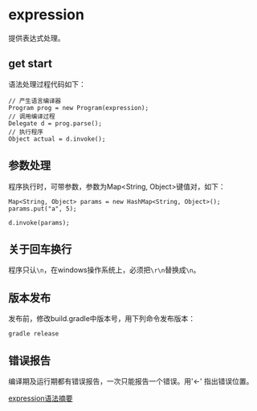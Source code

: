 # expression

提供表达式处理。

## get start

语法处理过程代码如下：
```
// 产生语言编译器
Program prog = new Program(expression);
// 调用编译过程
Delegate d = prog.parse();
// 执行程序
Object actual = d.invoke();
```

## 参数处理
程序执行时，可带参数，参数为Map<String, Object>键值对，如下：
```
Map<String, Object> params = new HashMap<String, Object>();
params.put("a", 5);

d.invoke(params);
```

## 关于回车换行
程序只认`\n`，在windows操作系统上，必须把`\r\n`替换成`\n`。

## 版本发布

发布前，修改build.gradle中版本号，用下列命令发布版本：
```
gradle release
```

## 错误报告

编译期及运行期都有错误报告，一次只能报告一个错误。用'<-' 指出错误位置。

[expression语法摘要](docs/expression语法.md)